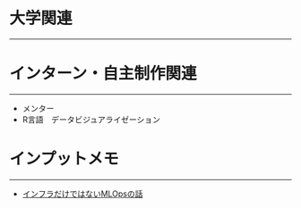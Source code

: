 # 大学関連
* * *
# インターン・自主制作関連
* * *
- メンター
- R言語　データビジュアライゼーション
# インプットメモ
* * *
- [インフラだけではないMLOpsの話](https://speakerdeck.com/icoxfog417/inhuradakedehanaimlopsnohua)
